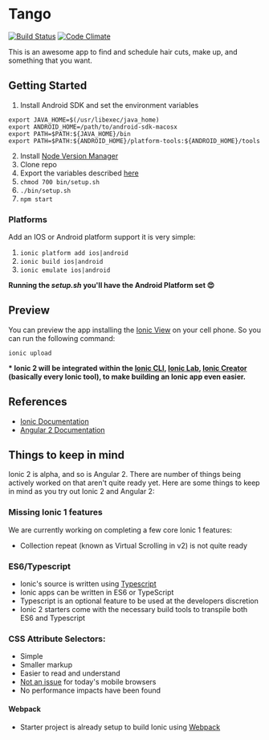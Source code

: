 # Tango

[![Build Status](https://travis-ci.org/tango-crew/tango.svg?branch=master)](https://travis-ci.org/tango-crew/tango)
[![Code Climate](https://codeclimate.com/github/tango-crew/tango/badges/gpa.svg)](https://codeclimate.com/github/tango-crew/tango)

This is an awesome app to find and schedule hair cuts, make up, and something that you want.

## Getting Started

1. Install Android SDK and set the environment variables

  ```
  export JAVA_HOME=$(/usr/libexec/java_home)
  export ANDROID_HOME=/path/to/android-sdk-macosx
  export PATH=$PATH:${JAVA_HOME}/bin
  export PATH=$PATH:${ANDROID_HOME}/platform-tools:${ANDROID_HOME}/tools
  ```

2. Install [Node Version Manager](https://github.com/creationix/nvm)
3. Clone repo
4. Export the variables described [here](https://docs.google.com/document/d/12XfsJxoqpIvneiJz_i8dL86NOwYy8CISqMZnW6p3650)
5. `chmod 700 bin/setup.sh`
6. `./bin/setup.sh`
7. `npm start`

### Platforms

Add an IOS or Android platform support it is very simple:

1. `ionic platform add ios|android` 
2. `ionic build ios|android`
3. `ionic emulate ios|android`

**Running the *setup.sh* you'll have the Android Platform set :heart_eyes:**

## Preview

You can preview the app installing the [Ionic View](http://view.ionic.io/) on your cell phone. So you can run the following command:
 
```
ionic upload
```

__* Ionic 2 will be integrated within the [Ionic CLI](https://www.npmjs.com/package/ionic), [Ionic Lab](http://lab.ionic.io/), [Ionic Creator](http://creator.ionic.io/) (basically every Ionic tool), to make building an Ionic app even easier.__

## References

* [Ionic Documentation](http://ionicframework.com/docs/v2/)
* [Angular 2 Documentation](https://angular.io/docs/ts/latest/index.html)

## Things to keep in mind

Ionic 2 is alpha, and so is Angular 2. There are number of things being actively worked on that aren't quite ready yet. Here are some things to keep in mind as you try out Ionic 2 and Angular 2:

### Missing Ionic 1 features

We are currently working on completing a few core Ionic 1 features:

- Collection repeat (known as Virtual Scrolling in v2) is not quite ready

### ES6/Typescript

- Ionic's source is written using [Typescript](http://www.typescriptlang.org/)
- Ionic apps can be written in ES6 or TypeScript
- Typescript is an optional feature to be used at the developers discretion
- Ionic 2 starters come with the necessary build tools to transpile both ES6 and Typescript


### CSS Attribute Selectors:

- Simple
- Smaller markup
- Easier to read and understand
- [Not an issue](https://twitter.com/paul_irish/status/311610425617838081) for today's mobile browsers
- No performance impacts have been found

#### Webpack

- Starter project is already setup to build Ionic using [Webpack](http://webpack.github.io/)
